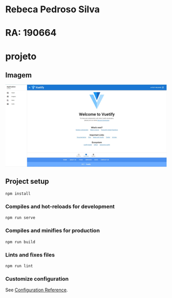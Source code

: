 # Rebeca Pedroso Silva
# RA: 190664
# projeto

## Imagem
![alt text](https://github.com/rehpedroso/projeto/blob/master/projeto/AF1.jpg)

## Project setup
```
npm install
```

### Compiles and hot-reloads for development
```
npm run serve
```

### Compiles and minifies for production
```
npm run build
```

### Lints and fixes files
```
npm run lint
```

### Customize configuration
See [Configuration Reference](https://cli.vuejs.org/config/).

